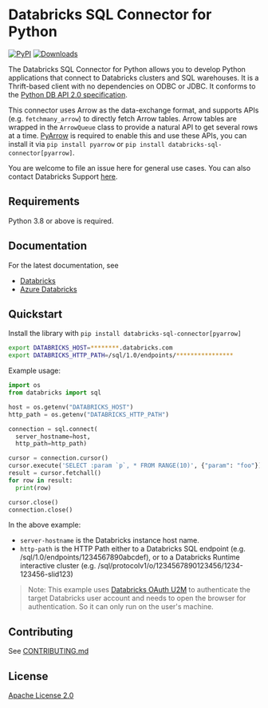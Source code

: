 # Databricks SQL Connector for Python

[![PyPI](https://img.shields.io/pypi/v/databricks-sql-connector?style=flat-square)](https://pypi.org/project/databricks-sql-connector/)
[![Downloads](https://pepy.tech/badge/databricks-sql-connector)](https://pepy.tech/project/databricks-sql-connector)

The Databricks SQL Connector for Python allows you to develop Python applications that connect to Databricks clusters and SQL warehouses. It is a Thrift-based client with no dependencies on ODBC or JDBC. It conforms to the [Python DB API 2.0 specification](https://www.python.org/dev/peps/pep-0249/).

This connector uses Arrow as the data-exchange format, and supports APIs (e.g. `fetchmany_arrow`) to directly fetch Arrow tables. Arrow tables are wrapped in the `ArrowQueue` class to provide a natural API to get several rows at a time. [PyArrow](https://arrow.apache.org/docs/python/index.html) is required to enable this and use these APIs, you can install it via  `pip install pyarrow` or `pip install databricks-sql-connector[pyarrow]`.

You are welcome to file an issue here for general use cases. You can also contact Databricks Support [here](help.databricks.com).

## Requirements

Python 3.8 or above is required.

## Documentation

For the latest documentation, see

- [Databricks](https://docs.databricks.com/dev-tools/python-sql-connector.html)
- [Azure Databricks](https://docs.microsoft.com/en-us/azure/databricks/dev-tools/python-sql-connector)

## Quickstart

Install the library with `pip install databricks-sql-connector[pyarrow]`

```bash
export DATABRICKS_HOST=********.databricks.com
export DATABRICKS_HTTP_PATH=/sql/1.0/endpoints/****************
```

Example usage:
```python
import os
from databricks import sql

host = os.getenv("DATABRICKS_HOST")
http_path = os.getenv("DATABRICKS_HTTP_PATH")

connection = sql.connect(
  server_hostname=host,
  http_path=http_path)

cursor = connection.cursor()
cursor.execute('SELECT :param `p`, * FROM RANGE(10)', {"param": "foo"})
result = cursor.fetchall()
for row in result:
  print(row)

cursor.close()
connection.close()
```

In the above example:
- `server-hostname` is the Databricks instance host name.
- `http-path` is the HTTP Path either to a Databricks SQL endpoint (e.g. /sql/1.0/endpoints/1234567890abcdef),
or to a Databricks Runtime interactive cluster (e.g. /sql/protocolv1/o/1234567890123456/1234-123456-slid123)

> Note: This example uses [Databricks OAuth U2M](https://docs.databricks.com/en/dev-tools/auth/oauth-u2m.html) 
> to authenticate the target Databricks user account and needs to open the browser for authentication. So it 
> can only run on the user's machine.


## Contributing

See [CONTRIBUTING.md](CONTRIBUTING.md)

## License

[Apache License 2.0](LICENSE)
